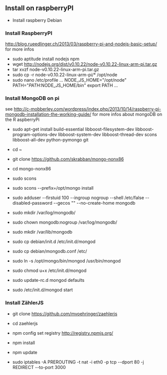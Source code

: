 
## Install on raspberryPI

  * Install raspberry Debian
 ### Install RaspberryPI 
http://blog.rueedlinger.ch/2013/03/raspberry-pi-and-nodejs-basic-setup/ for more infos
  * sudo aptitude install nodejs npm
  * wget http://nodejs.org/dist/v0.10.22/node-v0.10.22-linux-arm-pi.tar.gz
  * tar xvzf node-v0.10.22-linux-arm-pi.tar.gz
  * sudo cp -r node-v0.10.22-linux-arm-pi/* /opt/node
  * sudo nano /etc/profile 
...
NODE_JS_HOME="/opt/node"
PATH="$PATH:$NODE_JS_HOME/bin"
export PATH
...


### Install MongoDB on pi 
see http://c-mobberley.com/wordpress/index.php/2013/10/14/raspberry-pi-mongodb-installation-the-working-guide/ for more infos about mongoDB on the R
  aspberryPi

 * sudo apt-get install build-essential libboost-filesystem-dev libboost-program-options-dev libboost-system-dev libboost-thread-dev scons libboost-all-dev python-pymongo git
 * cd ~
 * git clone https://github.com/skrabban/mongo-nonx86
 * cd mongo-nonx86
 
 * sudo scons
 * sudo scons --prefix=/opt/mongo install
 * sudo adduser --firstuid 100 --ingroup nogroup --shell /etc/false --disabled-password --gecos "" --no-create-home mongodb
 * sudo mkdir /var/log/mongodb/
 * sudo chown mongodb:nogroup /var/log/mongodb/
 * sudo mkdir /var/lib/mongodb
 * sudo cp debian/init.d /etc/init.d/mongod
 * sudo cp debian/mongodb.conf /etc/
 * sudo ln -s /opt/mongo/bin/mongod /usr/bin/mongod
 * sudo chmod u+x /etc/init.d/mongod
 * sudo update-rc.d mongod defaults

 * sudo /etc/init.d/mongod start


 ### Install ZählerJS
  * git clone  https://github.com/mvoehringer/zaehlerjs
  * cd zaehlerjs
  * npm config set registry http://registry.npmjs.org/
  * npm install
  * npm update

  * sudo iptables -A PREROUTING -t nat -i eth0 -p tcp --dport 80 -j REDIRECT --to-port 3000
